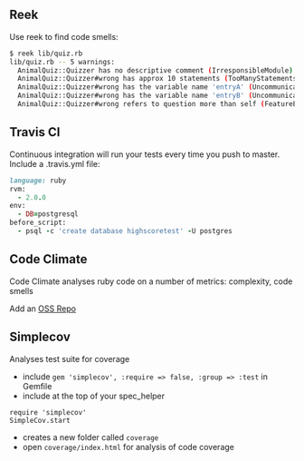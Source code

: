 ## Reek
Use reek to find code smells:

```bash
$ reek lib/quiz.rb
lib/quiz.rb -- 5 warnings:
  AnimalQuiz::Quizzer has no descriptive comment (IrresponsibleModule)
  AnimalQuiz::Quizzer#wrong has approx 10 statements (TooManyStatements)
  AnimalQuiz::Quizzer#wrong has the variable name 'entryA' (UncommunicativeVariableName)
  AnimalQuiz::Quizzer#wrong has the variable name 'entryB' (UncommunicativeVariableName)
  AnimalQuiz::Quizzer#wrong refers to question more than self (FeatureEnvy)
```

## Travis CI
Continuous integration will run your tests every time you push to master. Include a .travis.yml file:

```ruby
language: ruby
rvm:
  - 2.0.0
env:
  - DB=postgresql
before_script:
  - psql -c 'create database highscoretest' -U postgres
```

## Code Climate
Code Climate analyses ruby code on a number of metrics: complexity, code smells

Add an [OSS Repo](https://codeclimate.com/github/signup)

## Simplecov
Analyses test suite for coverage

* include `gem 'simplecov', :require => false, :group => :test` in Gemfile
* include at the top of your spec_helper
```
require 'simplecov'
SimpleCov.start
```
* creates a new folder called `coverage`
* open `coverage/index.html` for analysis of code coverage
